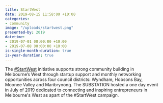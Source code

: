 ```yaml
---
title: StartWest
date: 2019-08-15 11:58:00 +10:00
categories:
- community
image: "/uploads/startwest.png"
presented-by: 2019
datetime:
- 2019-07-01 00:00:00 +10:00
- 2019-07-08 00:00:00 +10:00
is-single-month-duration: true
is-year-duration: true
---
```


The [#StartWest](https://www.startwest.org/) initiative supports strong community building in Melbourne’s West through startup support and monthly networking opportunities across four council districts: Wyndham, Hobsons Bay, Moonee Valley and Maribrynong. The SUBSTATION hosted a one day event in July of 2019 dedicated to connecting and inspiring entrepreneurs in Melbourne's West as apart of the #StartWest campaign.